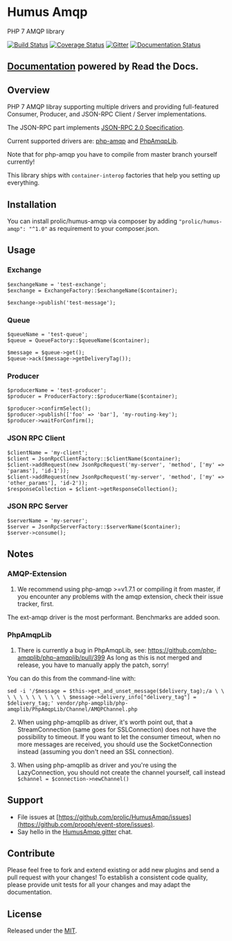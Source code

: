 # Humus Amqp

PHP 7 AMQP library

[![Build Status](https://travis-ci.org/prolic/HumusAmqp.svg?branch=master)](https://travis-ci.org/prolic/HumusAmqp)
[![Coverage Status](https://coveralls.io/repos/github/prolic/HumusAmqp/badge.svg?branch=master)](https://coveralls.io/github/prolic/HumusAmqp?branch=master)
[![Gitter](https://badges.gitter.im/prolic/HumusAmqp.svg)](https://gitter.im/prolic/HumusAmqp?utm_source=badge&utm_medium=badge&utm_campaign=pr-badge)
[![Documentation Status](https://readthedocs.org/projects/humusamqp/badge/?version=latest)](https://readthedocs.org/projects/humusamqp/badge/?version=latest)

## [Documentation](https://humusamqp.readthedocs.io/) powered by Read the Docs.

## Overview

PHP 7 AMQP libray supporting multiple drivers and providing full-featured Consumer, Producer, and JSON-RPC Client / Server implementations.

The JSON-RPC part implements [JSON-RPC 2.0 Specification](http://www.jsonrpc.org/specification).

Current supported drivers are: [php-amqp](https://github.com/pdezwart/php-amqp) and [PhpAmqpLib](https://github.com/php-amqplib/php-amqplib).

Note that for php-amqp you have to compile from master branch yourself currently!

This library ships with `container-interop` factories that help you setting up everything.

## Installation

You can install prolic/humus-amqp via composer by adding `"prolic/humus-amqp": "^1.0"` as requirement to your composer.json.

## Usage

### Exchange

    $exchangeName = 'test-exchange';
    $exchange = ExchangeFactory::$exchangeName($container);
    
    $exchange->publish('test-message');


### Queue

    $queueName = 'test-queue';
    $queue = QueueFactory::$queueName($container);
    
    $message = $queue->get();
    $queue->ack($message->getDeliveryTag());

### Producer

    $producerName = 'test-producer';
    $producer = ProducerFactory::$producerName($container);
    
    $producer->confirmSelect();
    $producer->publish(['foo' => 'bar'], 'my-routing-key');
    $producer->waitForConfirm();

### JSON RPC Client

    $clientName = 'my-client';
    $client = JsonRpcClientFactory::$clientName($container);
    $client->addRequest(new JsonRpcRequest('my-server', 'method', ['my' => 'params'], 'id-1'));
    $client->addRequest(new JsonRpcRequest('my-server', 'method', ['my' => 'other_params'], 'id-2'));
    $responseCollection = $client->getResponseCollection();

### JSON RPC Server

    $serverName = 'my-server';
    $server = JsonRpcServerFactory::$serverName($container);
    $server->consume();

## Notes

### AMQP-Extension

1) We recommend using php-amqp >=v1.7.1 or compiling it from master, if you encounter any problems with the amqp extension, check
their issue tracker, first. 

The ext-amqp driver is the most performant. Benchmarks are added soon. 


### PhpAmqpLib

1) There is currently a bug in PhpAmqpLib, see: https://github.com/php-amqplib/php-amqplib/pull/399
As long as this is not merged and release, you have to manually apply the patch, sorry!

You can do this from the command-line with:

`sed -i '/$message = $this->get_and_unset_message($delivery_tag);/a \ \ \ \ \ \ \ \ \ \ \ \ $message->delivery_info["delivery_tag"] = $delivery_tag;' vendor/php-amqplib/php-amqplib/PhpAmqpLib/Channel/AMQPChannel.php`

2) When using php-amqplib as driver, it's worth point out, that a StreamConnection (same goes for SSLConnection) does not
have the possibility to timeout. If you want to let the consumer timeout, when no more messages are received, you should
use the SocketConnection instead (assuming you don't need an SSL connection).

3) When using php-amqplib as driver and you're using the LazyConnection, you should not create the channel yourself, call
instead `$channel = $connection->newChannel()`

## Support

- File issues at [https://github.com/prolic/HumusAmqp/issues](https://github.com/prooph/event-store/issues).
- Say hello in the [HumusAmqp gitter](https://gitter.im/prolic/improoph) chat.

## Contribute

Please feel free to fork and extend existing or add new plugins and send a pull request with your changes!
To establish a consistent code quality, please provide unit tests for all your changes and may adapt the documentation.

## License

Released under the [MIT](LICENSE.txt).
